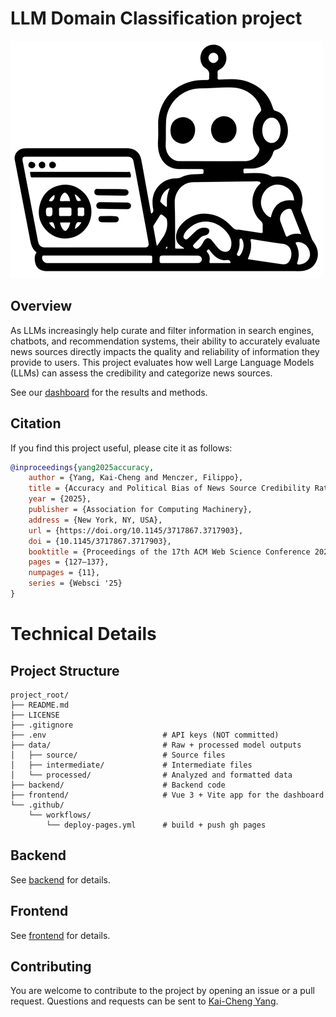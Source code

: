 # LLM Domain Classification project

![logo](logo.png)

## Overview

As LLMs increasingly help curate and filter information in search engines, chatbots, and recommendation systems, their ability to accurately evaluate news sources directly impacts the quality and reliability of information they provide to users.
This project evaluates how well Large Language Models (LLMs) can assess the credibility and categorize news sources.

See our [dashboard](https://yang3kc.github.io/llm_domain_classification/) for the results and methods.

## Citation

If you find this project useful, please cite it as follows:

```bibtex
@inproceedings{yang2025accuracy,
    author = {Yang, Kai-Cheng and Menczer, Filippo},
    title = {Accuracy and Political Bias of News Source Credibility Ratings by Large Language Models},
    year = {2025},
    publisher = {Association for Computing Machinery},
    address = {New York, NY, USA},
    url = {https://doi.org/10.1145/3717867.3717903},
    doi = {10.1145/3717867.3717903},
    booktitle = {Proceedings of the 17th ACM Web Science Conference 2025},
    pages = {127–137},
    numpages = {11},
    series = {Websci '25}
}
```

# Technical Details

## Project Structure

```
project_root/
├── README.md
├── LICENSE
├── .gitignore
├── .env                          # API keys (NOT committed)
├── data/                         # Raw + processed model outputs
│   ├── source/                   # Source files
│   ├── intermediate/             # Intermediate files
│   └── processed/                # Analyzed and formatted data
├── backend/                      # Backend code
├── frontend/                     # Vue 3 + Vite app for the dashboard
└── .github/
    └── workflows/
        └── deploy-pages.yml      # build + push gh pages
```

## Backend

See [backend](backend) for details.

## Frontend

See [frontend](frontend) for details.

## Contributing

You are welcome to contribute to the project by opening an issue or a pull request.
Questions and requests can be sent to [Kai-Cheng Yang](mailto:yang3kc@gmail.com).